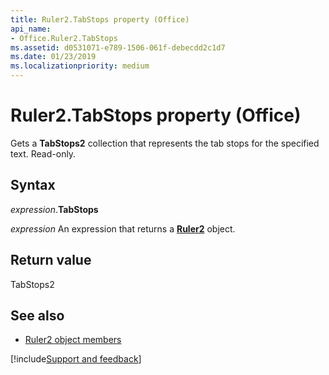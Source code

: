 ```yaml
---
title: Ruler2.TabStops property (Office)
api_name:
- Office.Ruler2.TabStops
ms.assetid: d0531071-e789-1506-061f-debecdd2c1d7
ms.date: 01/23/2019
ms.localizationpriority: medium
---
```



# Ruler2.TabStops property (Office)

Gets a **TabStops2** collection that represents the tab stops for the specified text. Read-only.


## Syntax

_expression_.**TabStops**

_expression_ An expression that returns a **[Ruler2](Office.Ruler2.md)** object.


## Return value

TabStops2


## See also

- [Ruler2 object members](overview/Library-Reference/ruler2-members-office.md)



[!include[Support and feedback](~/includes/feedback-boilerplate.md)]